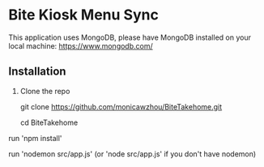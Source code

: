 # Bite Kiosk Menu Sync
This application uses MongoDB, please have MongoDB installed on your local machine: https://www.mongodb.com/


## Installation

1. Clone the repo

   git clone https://github.com/monicawzhou/BiteTakehome.git
   
   cd BiteTakehome

run 'npm install'

run 'nodemon src/app.js' (or 'node src/app.js' if you don't have nodemon)
